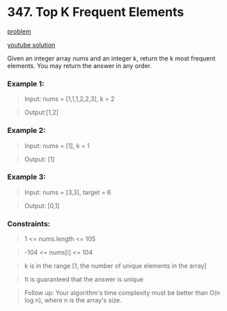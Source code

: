 # 347. Top K Frequent Elements

[problem](https://leetcode.com/problems/top-k-frequent-elements/)

[youtube solution](https://www.youtube.com/watch?v=YPTqKIgVk-k)

Given an integer array nums and an integer k, return the k most frequent elements. You may return the answer in any order.

### Example 1:

> Input: nums = [1,1,1,2,2,3], k = 2

> Output:[1,2]

### Example 2:

> Input: nums = [1], k = 1

> Output: [1]

### Example 3:

> Input: nums = [3,3], target = 6

> Output: [0,1]

### Constraints:

> 1 <= nums.length <= 105

> -104 <= nums[i] <= 104

> k is in the range [1, the number of unique elements in the array]

> It is guaranteed that the answer is unique

> Follow up: Your algorithm's time complexity must be better than O(n log n), where n is the array's size.
